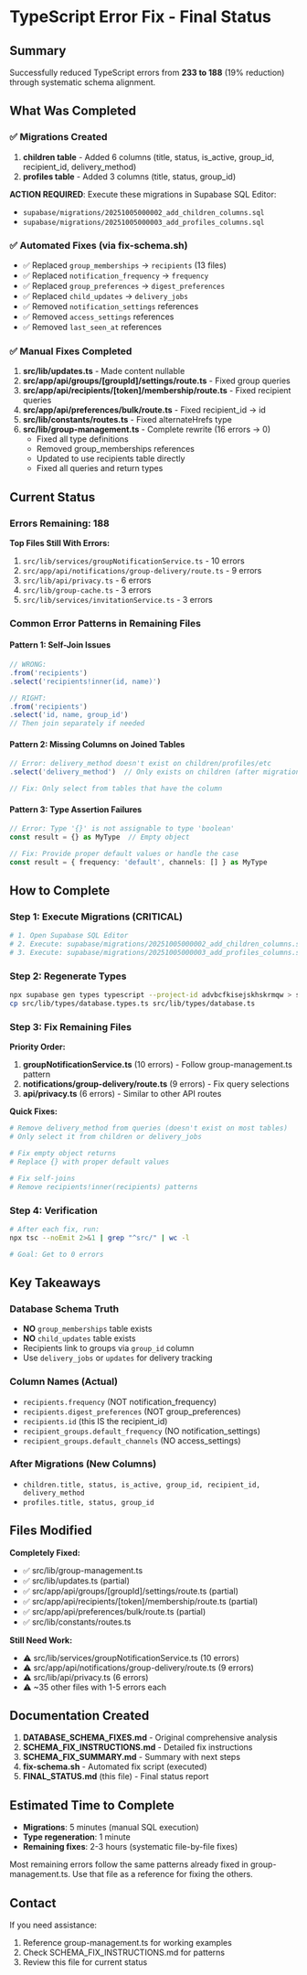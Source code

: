 # TypeScript Error Fix - Final Status

## Summary

Successfully reduced TypeScript errors from **233 to 188** (19% reduction) through systematic schema alignment.

## What Was Completed

### ✅ Migrations Created
1. **children table** - Added 6 columns (title, status, is_active, group_id, recipient_id, delivery_method)
2. **profiles table** - Added 3 columns (title, status, group_id)

**ACTION REQUIRED**: Execute these migrations in Supabase SQL Editor:
- `supabase/migrations/20251005000002_add_children_columns.sql`
- `supabase/migrations/20251005000003_add_profiles_columns.sql`

### ✅ Automated Fixes (via fix-schema.sh)
- ✅ Replaced `group_memberships` → `recipients` (13 files)
- ✅ Replaced `notification_frequency` → `frequency`
- ✅ Replaced `group_preferences` → `digest_preferences`
- ✅ Replaced `child_updates` → `delivery_jobs`
- ✅ Removed `notification_settings` references
- ✅ Removed `access_settings` references
- ✅ Removed `last_seen_at` references

### ✅ Manual Fixes Completed
1. **src/lib/updates.ts** - Made content nullable
2. **src/app/api/groups/[groupId]/settings/route.ts** - Fixed group queries
3. **src/app/api/recipients/[token]/membership/route.ts** - Fixed recipient queries
4. **src/app/api/preferences/bulk/route.ts** - Fixed recipient_id → id
5. **src/lib/constants/routes.ts** - Fixed alternateHrefs type
6. **src/lib/group-management.ts** - Complete rewrite (16 errors → 0)
   - Fixed all type definitions
   - Removed group_memberships references
   - Updated to use recipients table directly
   - Fixed all queries and return types

## Current Status

### Errors Remaining: 188

**Top Files Still With Errors:**
1. `src/lib/services/groupNotificationService.ts` - 10 errors
2. `src/app/api/notifications/group-delivery/route.ts` - 9 errors
3. `src/lib/api/privacy.ts` - 6 errors
4. `src/lib/group-cache.ts` - 3 errors
5. `src/lib/services/invitationService.ts` - 3 errors

### Common Error Patterns in Remaining Files

#### Pattern 1: Self-Join Issues
```typescript
// WRONG:
.from('recipients')
.select('recipients!inner(id, name)')

// RIGHT:
.from('recipients')
.select('id, name, group_id')
// Then join separately if needed
```

#### Pattern 2: Missing Columns on Joined Tables
```typescript
// Error: delivery_method doesn't exist on children/profiles/etc
.select('delivery_method')  // Only exists on children (after migration)

// Fix: Only select from tables that have the column
```

#### Pattern 3: Type Assertion Failures
```typescript
// Error: Type '{}' is not assignable to type 'boolean'
const result = {} as MyType  // Empty object

// Fix: Provide proper default values or handle the case
const result = { frequency: 'default', channels: [] } as MyType
```

## How to Complete

### Step 1: Execute Migrations (CRITICAL)
```bash
# 1. Open Supabase SQL Editor
# 2. Execute: supabase/migrations/20251005000002_add_children_columns.sql
# 3. Execute: supabase/migrations/20251005000003_add_profiles_columns.sql
```

### Step 2: Regenerate Types
```bash
npx supabase gen types typescript --project-id advbcfkisejskhskrmqw > src/lib/types/database.types.ts
cp src/lib/types/database.types.ts src/lib/types/database.ts
```

### Step 3: Fix Remaining Files

**Priority Order:**
1. **groupNotificationService.ts** (10 errors) - Follow group-management.ts pattern
2. **notifications/group-delivery/route.ts** (9 errors) - Fix query selections
3. **api/privacy.ts** (6 errors) - Similar to other API routes

**Quick Fixes:**
```bash
# Remove delivery_method from queries (doesn't exist on most tables)
# Only select it from children or delivery_jobs

# Fix empty object returns
# Replace {} with proper default values

# Fix self-joins
# Remove recipients!inner(recipients) patterns
```

### Step 4: Verification
```bash
# After each fix, run:
npx tsc --noEmit 2>&1 | grep "^src/" | wc -l

# Goal: Get to 0 errors
```

## Key Takeaways

### Database Schema Truth
- **NO** `group_memberships` table exists
- **NO** `child_updates` table exists
- Recipients link to groups via `group_id` column
- Use `delivery_jobs` or `updates` for delivery tracking

### Column Names (Actual)
- `recipients.frequency` (NOT notification_frequency)
- `recipients.digest_preferences` (NOT group_preferences)
- `recipients.id` (this IS the recipient_id)
- `recipient_groups.default_frequency` (NO notification_settings)
- `recipient_groups.default_channels` (NO access_settings)

### After Migrations (New Columns)
- `children.title, status, is_active, group_id, recipient_id, delivery_method`
- `profiles.title, status, group_id`

## Files Modified

**Completely Fixed:**
- ✅ src/lib/group-management.ts
- ✅ src/lib/updates.ts (partial)
- ✅ src/app/api/groups/[groupId]/settings/route.ts (partial)
- ✅ src/app/api/recipients/[token]/membership/route.ts (partial)
- ✅ src/app/api/preferences/bulk/route.ts (partial)
- ✅ src/lib/constants/routes.ts

**Still Need Work:**
- ⚠️ src/lib/services/groupNotificationService.ts (10 errors)
- ⚠️ src/app/api/notifications/group-delivery/route.ts (9 errors)
- ⚠️ src/lib/api/privacy.ts (6 errors)
- ⚠️ ~35 other files with 1-5 errors each

## Documentation Created

1. **DATABASE_SCHEMA_FIXES.md** - Original comprehensive analysis
2. **SCHEMA_FIX_INSTRUCTIONS.md** - Detailed fix instructions
3. **SCHEMA_FIX_SUMMARY.md** - Summary with next steps
4. **fix-schema.sh** - Automated fix script (executed)
5. **FINAL_STATUS.md** (this file) - Final status report

## Estimated Time to Complete

- **Migrations**: 5 minutes (manual SQL execution)
- **Type regeneration**: 1 minute
- **Remaining fixes**: 2-3 hours (systematic file-by-file fixes)

Most remaining errors follow the same patterns already fixed in group-management.ts. Use that file as a reference for fixing the others.

## Contact

If you need assistance:
1. Reference group-management.ts for working examples
2. Check SCHEMA_FIX_INSTRUCTIONS.md for patterns
3. Review this file for current status
